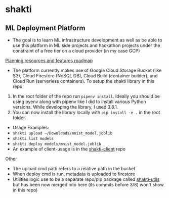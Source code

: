 # shakti
## ML Deployment Platform

- The goal is to learn ML infrastructure development as well as be able to use this platform in ML side projects and hackathon projects under the constraint of a free tier on a cloud provider (in my case GCP)

[Planning resources and features roadmap](https://docs.google.com/document/d/1jN7PwvJvloXU3pV7AS4srayAnrhhSK6Zs2NMTsFPe8E/edit?usp=sharing)

- The platform currently makes use of Google Cloud Storage Bucket (like S3), Cloud Firestore (NoSQL DB), Cloud Build (container builder), and Cloud Run (serverless containers).
To setup the shakti library in this repo:
 1) In the root folder of the repo run ```pipenv install```. Ideally you should be using pyenv along with pipenv like I did to install various Python versions. While developing the library, I used 3.8.1.
 2) You can now install the library locally with ```pip install -e .``` in the root folder.
- Usage Examples:
 - ```shakti upload ~/Downloads/mnist_model.joblib```
 - ```shakti list models```
 - ```shakti deploy models/mnist_model.joblib```
 - An example of client-usage is in the [shakti-client](https://github.com/Dhanush123/shakti-client) repo
 
Other
- The upload cmd path refers to a relative path in the bucket
- When deploy cmd is run, metadata is uploaded to firestore
- Utilities logic use to be a separate repo/pip package called [shakti-utils](https://github.com/Dhanush123/shakti-utils) but has been now merged into here (its commits before 3/8) won't show in this repo)
